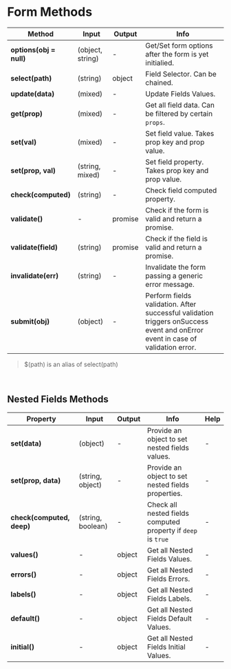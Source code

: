 # Form Methods

| Method | Input | Output | Info |
|---|---|---|---|
| **options(obj = null)** | (object, string) | - | Get/Set form options after the form is yet initialied. |
| **select(path)** | (string) | object | Field Selector. Can be chained. |
| **update(data)** | (mixed) | - | Update Fields Values. |
| **get(prop)** | (mixed) | - | Get all field data. Can be filtered by certain `props`. |
| **set(val)** | (mixed) | - | Set field value. Takes prop key and prop value. |
| **set(prop, val)** | (string, mixed) | - | Set field property. Takes prop key and prop value. |
| **check(computed)** | (string) | - | Check field computed property. |
| **validate()** | - | promise | Check if the form is valid and return a promise. |
| **validate(field)** | (string) | promise | Check if the field is valid and return a promise. |
| **invalidate(err)** | (string) | - | Invalidate the form passing a generic error message. |
| **submit(obj)** | (object) | - | Perform fields validation. After successful validation triggers onSuccess event and onError event in case of validation error. |

> $(path) is an alias of select(path)

<br>

## Nested Fields Methods

| Property | Input | Output | Info | Help |
|---|---|---|---|---|
| **set(data)** | (object) | - | Provide an object to set nested fields values. | - |
| **set(prop, data)** | (string, object) | - | Provide an object to set nested fields properties. | - |
| **check(computed, deep)** | (string, boolean) | - | Check all nested fields computed property if `deep` is `true` | - |
| **values()** | - | object | Get all Nested Fields Values. | - |
| **errors()** | - | object | Get all Nested Fields Errors. | - |
| **labels()** | - | object | Get all Nested Fields Labels. | - |
| **default()** | - | object | Get all Nested Fields Default Values. | - |
| **initial()** | - | object | Get all Nested Fields Initial Values. | - |

